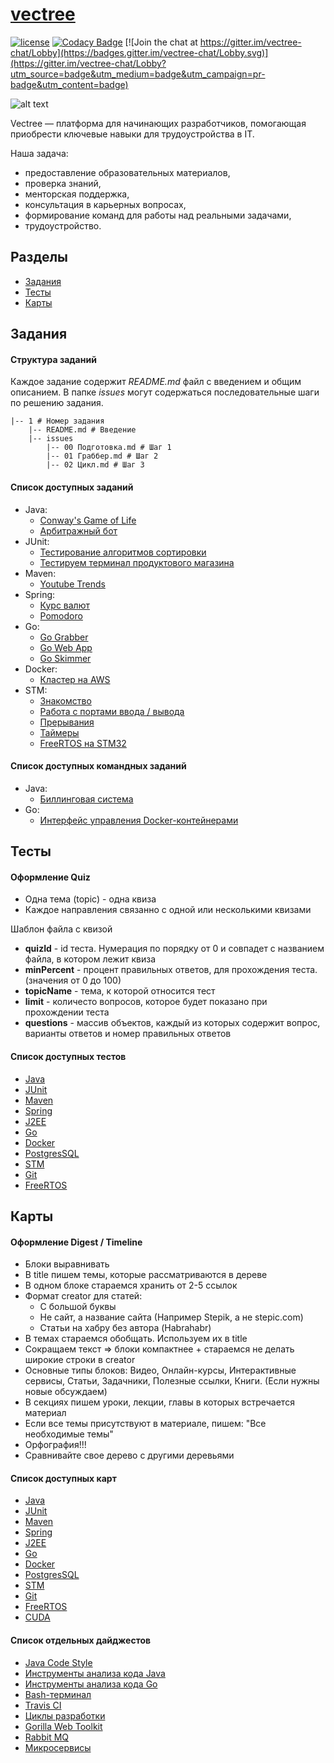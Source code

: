 # [vectree](http://vectree.ru/)

[![license][license-badge]][LICENSE] [![Codacy Badge](https://api.codacy.com/project/badge/Grade/96071bdddd4548eba86b955593671ec4)](https://www.codacy.com/app/vectree/resources?utm_source=github.com&amp;utm_medium=referral&amp;utm_content=vectree/resources&amp;utm_campaign=Badge_Grade)
[![Join the chat at https://gitter.im/vectree-chat/Lobby](https://badges.gitter.im/vectree-chat/Lobby.svg)](https://gitter.im/vectree-chat/Lobby?utm_source=badge&utm_medium=badge&utm_campaign=pr-badge&utm_content=badge)

![alt text](https://sun9-7.userapi.com/c841624/v841624284/28b96/aJT1-hf8yts.jpg)

Vectree — платформа для начинающих разработчиков, помогающая приобрести ключевые навыки для трудоустройства в IT.

Наша задача:
- предоставление образовательных материалов,
- проверка знаний, 
- менторская поддержка,
- консультация в карьерных вопросах,
- формирование команд для работы над реальными задачами,
- трудоустройство.

## Разделы
* [Задания](https://github.com/vectree/resources#Задания)
* [Тесты](https://github.com/vectree/resources#Тесты)
* [Карты](https://github.com/vectree/resources#Карты)

## Задания
#### Структура заданий
Каждое задание содержит *README.md* файл с введением и общим описанием. В папке *issues* могут содержаться последовательные шаги по решению задания. 
```
|-- 1 # Номер задания
    |-- README.md # Введение
    |-- issues
        |-- 00 Подготовка.md # Шаг 1
        |-- 01 Граббер.md # Шаг 2
        |-- 02 Цикл.md # Шаг 3
```

#### Список доступных заданий
- Java:
  * [Conway's Game of Life](https://vectree.ru/task/0)
  * [Арбитражный бот](https://vectree.ru/task/5)
- JUnit:
  * [Тестирование алгоритмов сортировки](https://vectree.ru/task/6)
  * [Тестируем терминал продуктового магазина](https://vectree.ru/task/7)
- Maven:
  * [Youtube Trends](https://vectree.ru/task/8)
- Spring:
  * [Курс валют](https://vectree.ru/task/9)
  * [Pomodoro](https://vectree.ru/task/10)
- Go:
  * [Go Grabber](https://vectree.ru/task/1)
  * [Go Web App](https://vectree.ru/task/2)
  * [Go Skimmer](https://vectree.ru/task/3)
- Docker:
  * [Кластер на AWS](https://vectree.ru/task/4)
- STM:
  * [Знакомство](https://vectree.ru/task/11)
  * [Работа с портами ввода / вывода](https://vectree.ru/task/12)
  * [Прерывания](https://vectree.ru/task/13)
  * [Таймеры](https://vectree.ru/task/14)
  * [FreeRTOS на STM32](https://vectree.ru/task/15)

#### Список доступных командных заданий
- Java:
  * [Биллинговая система](https://vectree.ru/practice/0)
- Go:
  * [Интерфейс управления Docker-контейнерами](https://vectree.ru/practice/1)

## Тесты
#### Оформление Quiz
- Одна тема (topic) - одна квиза
- Каждое направления связанно с одной или несколькими квизами
 
Шаблон файла c квизой

- **quizId** - id теста. Нумерация по порядку от 0 и совпадет с названием файла, в котором лежит квиза
- **minPercent** - процент правильных ответов, для прохождения теста. (значения от 0 до 100)
- **topicName** - тема, к которой относится тест
- **limit** - количесто вопросов, которое будет показано при прохождении теста
- **questions** - массив объектов, каждый из которых содержит вопрос, варианты ответов и номер правильных ответов

#### Список доступных тестов
- [Java](https://vectree.ru/quiz/1)
- [JUnit](https://vectree.ru/quiz/5)
- [Maven](https://vectree.ru/quiz/3)
- [Spring](https://vectree.ru/quiz/6)
- [J2EE](https://vectree.ru/quiz/7)
- [Go](https://vectree.ru/quiz/8)
- [Docker](https://vectree.ru/quiz/9)
- [PostgresSQL](https://vectree.ru/quiz/2)
- [STM](https://vectree.ru/quiz/11)
- [Git](https://vectree.ru/quiz/4)
- [FreeRTOS](https://vectree.ru/timeline/15)

## Карты

#### Оформление Digest / Timeline
- Блоки выравнивать
- В title пишем темы, которые рассматриваются в дереве
- В одном блоке стараемся хранить от 2-5 ссылок
- Формат creator для статей: 
  * С большой буквы
  * Не сайт, а название сайта (Например Stepik, а не stepic.com)
  * Статьи на хабру без автора (Habrahabr)
- В темах стараемся обобщать. Используем их в title
- Сокращаем текст => блоки компактнее + стараемся не делать широкие строки в creator
- Основные типы блоков: Видео, Онлайн-курсы, Интерактивные сервисы, Статьи, Задачники, Полезные ссылки, Книги. (Если нужны новые обсуждаем)
- В секциях пишем уроки, лекции, главы в которых встречается материал
- Если все темы присутствуют в материале, пишем: "Все необходимые темы"
- Орфография!!! 
- Сравнивайте свое дерево с другими деревьями

#### Список доступных карт
- [Java](https://vectree.ru/timeline/1)
- [JUnit](https://vectree.ru/timeline/5)
- [Maven](https://vectree.ru/timeline/4)
- [Spring](https://vectree.ru/timeline/3)
- [J2EE](https://vectree.ru/timeline/2)
- [Go](https://vectree.ru/timeline/10)
- [Docker](https://vectree.ru/timeline/14)
- [PostgresSQL](https://vectree.ru/timeline/6)
- [STM](https://vectree.ru/timeline/13)
- [Git](https://vectree.ru/timeline/7)
- [FreeRTOS](https://vectree.ru/timeline/15)
- [CUDA](https://vectree.ru/timeline/9)

#### Список отдельных дайджестов
- [Java Code Style](https://vectree.ru/digest/18)
- [Инструменты анализа кода Java](https://vectree.ru/digest/22)
- [Инструменты анализа кода Go](https://vectree.ru/digest/27)
- [Bash-терминал](https://vectree.ru/digest/19)
- [Travis CI](https://vectree.ru/digest/21)
- [Циклы разработки](https://vectree.ru/digest/23)
- [Gorilla Web Toolkit](https://vectree.ru/digest/29)
- [Rabbit MQ](https://vectree.ru/digest/34)
- [Микросервисы](https://vectree.ru/digest/35)

[LICENSE]: ./LICENSE.md
[license-badge]: https://img.shields.io/badge/license-MIT-blue.svg


